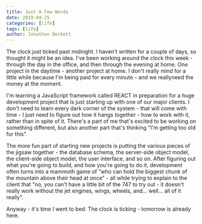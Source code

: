 ```yaml
---
title: Just A Few Words
date: 2019-04-25
categories: [life]
tags: [life]
author: Jonathan Beckett
---
```


 The clock just ticked past midnight. I haven't written for a couple of days, so thought it might be an idea. I've been working around the clock this week - through the day in the office, and then through the evening at home. One project in the daytime - another project at home. I don't really mind for a little while because I'm being paid for every minute - and we reallyneed the money at the moment.

I'm learning a JavaScript framework called REACT in preparation for a huge development project that is just starting up with one of our major clients. I don't need to learn every dark corner of the system - that will come with time - I just need to figure out how it hangs together - how to work with it, rather than in spite of it. There's a part of me that's excited to be working on something different, but also another part that's thinking "I'm getting too old for this".

The more fun part of starting new projects is putting the various pieces of the jigsaw together - the database schema, the server-side object model, the client-side object model, the user interface, and so on. After figuring out what you're going to build, and how you're going to do it, development often turns into a mammoth game of "who can hold the biggest chunk of the mountain above their head at once" - all while trying to explain to the client that "no, you can't have a little bit of the 747 to try out - it doesn't really work without the jet engines, wings, wheels, and... well... all of it really".

Anyway - it's time I went to bed. The clock is ticking - tomorrow is already here.